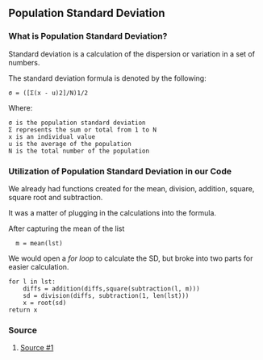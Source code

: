## Population Standard Deviation

### What is Population Standard Deviation?

Standard deviation is a calculation of the dispersion or variation in a set of numbers. 

The standard deviation formula is denoted by the following:

    σ = ([Σ(x - u)2]/N)1/2

Where:

    σ is the population standard deviation
    Σ represents the sum or total from 1 to N
    x is an individual value
    u is the average of the population
    N is the total number of the population

### Utilization of Population Standard Deviation in our Code

We already had functions created for the mean, division, addition, square, square root and subtraction.

It was a matter of plugging in the calculations into the formula.

After capturing the mean of the list
    
      m = mean(lst)

We would open a *for loop* to calculate the SD, but broke into two parts for easier calculation.

    for l in lst:
        diffs = addition(diffs,square(subtraction(l, m)))
        sd = division(diffs, subtraction(1, len(lst)))
        x = root(sd)
    return x

### Source
1. [Source #1](https://www.thoughtco.com/population-standard-deviation-calculation-609522)